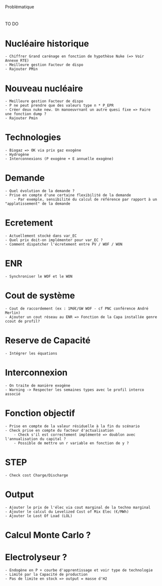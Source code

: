 # ######################################################
Problématique
# ######################################################



# ######################################################
TO DO 
# ######################################################

# Nucléaire historique

    - Chiffrer Grand carénage en fonction de hypothèse Nuke (=> Voir Annexe RTE)
    - Meilleure gestion Facteur de dispo
    - Rajouter PMin

# Nouveau nucléaire

    - Meilleure gestion Facteur de dispo 
    - P ne peut prendre que des valeurs type n * P_EPR
    - Créer deux nuke new. Un manoeuvrnant un autre quesi fixe => Faire une fonction dump ? 
    - Rajouter Pmin

# Technologies 

    - Biogaz => OK via prix gaz exogène
    - Hydrogène
    - Interconnexions (P exogène + E annuelle exogène)

# Demande

    - Quel évolution de la demande ? 
    - Prise en compte d'une certaine flexibilité de la demande
        - Par exemple, sensibilité du calcul de référence par rapport à un "applatissement" de la demande

# Ecretement

    - Actuellement stocké dans var_EC
    - Quel prix doit-on implémenter pour var_EC ? 
    - Comment dispatcher l'écretement entre PV / WOF / WON

# ENR

    - Synchroniser le WOF et le WON


# Cout de système

    - Cout de raccordement (ex : 1Md€/GW WOF - cf PNC conférence André Merlin)
    - Ajouter un cout réseau au ENR => Fonction de la Capa installée genre ccout de profil?

# Reserve de Capacité 

    - Intégrer les équations 

# Interconnexion

    - On traite de manière exogène
    - Warning -> Respecter les semaines types avec le profil interco associé

# Fonction objectif 

    - Prise en compte de la valeur résiduelle à la fin du scénario
    - Check prise en compte du facteur d'actualisation
        - Check s'il est correctement implémenté => doublon avec l'annualisation du capital ?
        - Possible de mettre un r variable en fonction de y ?

# STEP

    - Check cost Charge/Discharge

# Output

    - Ajouter le prix de l'élec via cout marginal de la techno marginal
    - Ajouter le calcul du Levelized Cost of Mix Elec (€/MWh)
    - Ajouter le Lost Of Load (LOL)

# Calcul Monte Carlo ? 

# Electrolyseur ?     

    - Endogène en P + courbe d'apprentissage et voir type de technologie
    - Limité par la Capacité de production
    - Pas de limite en stock => output = masse d'H2


    
